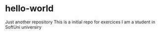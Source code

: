 # hello-world
Just another repository
This is a initial repo for exercices 
I am a student in SoftUni universiry


